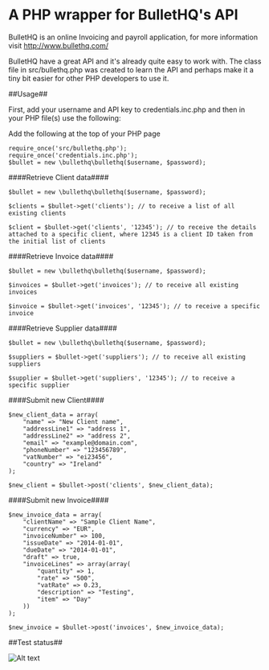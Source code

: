 A PHP wrapper for BulletHQ's API
================================

BulletHQ is an online Invoicing and payroll application, for more information visit http://www.bullethq.com/

BulletHQ have a great API and it's already quite easy to work with.
The class file in src/bullethq.php was created to learn the API and perhaps make it a tiny bit easier for other PHP developers to use it.

##Usage##

First, add your username and API key to credentials.inc.php and then in your PHP file(s) use the following:

Add the following at the top of your PHP page

	require_once('src/bullethq.php');
	require_once('credentials.inc.php');
	$bullet = new \bullethq\bullethq($username, $password);

####Retrieve Client data####

    $bullet = new \bullethq\bullethq($username, $password);

    $clients = $bullet->get('clients'); // to receive a list of all existing clients

	$client = $bullet->get('clients', '12345'); // to receive the details attached to a specific client, where 12345 is a client ID taken from the initial list of clients

####Retrieve Invoice data####

    $bullet = new \bullethq\bullethq($username, $password);

	$invoices = $bullet->get('invoices'); // to receive all existing invoices

	$invoice = $bullet->get('invoices', '12345'); // to receive a specific invoice

####Retrieve Supplier data####

    $bullet = new \bullethq\bullethq($username, $password);

	$suppliers = $bullet->get('suppliers'); // to receive all existing suppliers

	$supplier = $bullet->get('suppliers', '12345'); // to receive a specific supplier

####Submit new Client####

	$new_client_data = array(
	    "name" => "New Client name",
	    "addressLine1" => "address 1",
	    "addressLine2" => "address 2",
	    "email" => "example@domain.com",
	    "phoneNumber" => "123456789",
	    "vatNumber" => "ei23456",
	    "country" => "Ireland"
	);

	$new_client = $bullet->post('clients', $new_client_data);

####Submit new Invoice####

	$new_invoice_data = array(
	    "clientName" => "Sample Client Name",
	    "currency" => "EUR",
	    "invoiceNumber" => 100,
	    "issueDate" => "2014-01-01",
	    "dueDate" => "2014-01-01",
	    "draft" => true,
	    "invoiceLines" => array(array(
	        "quantity" => 1,
	        "rate" => "500",
	        "vatRate" => 0.23,
	        "description" => "Testing",
	        "item" => "Day"
	    ))
	);
	
	$new_invoice = $bullet->post('invoices', $new_invoice_data);


##Test status##

![Alt text](https://www.codeship.io/projects/e6244400-6823-0131-e745-4e0bf8440b1e/status "Codeship Status")


